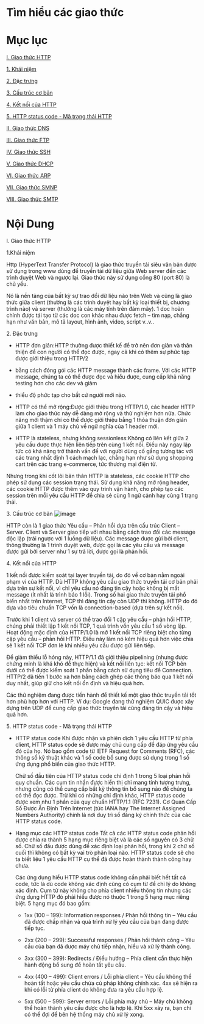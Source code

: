 # Tìm hiểu các giao thức 

# Mục lục

[I. Giao thức HTTP](#http)

[1. Khái niệm](#khainiemhttp)

[2. Đặc trưng](#dactrunghttp)

[3. Cấu trúc cơ bản](#cautruchttp)

[4. Kết nối của HTTP](#ketnoihttp)

[5. HTTP status code - Mã trạng thái HTTP](#statushttp)

[II. Giao thức DNS](#dns)

[III. Giao thức FTP](#ftp)

[IV. Giao thức SSH](#ssh)

[V. Giao thức DHCP](#dhcp)

[VI. Giao thức ARP](#arp)

[VII. Giao thức SMNP](#smnp)

[VIII. Giao thức SMTP](#smtp)

# Nội Dung

<a name = "http"> </a>

I. Giao thức HTTP

<a name = "khainiemhttp"> </a>
1.Khái niệm

Http (HyperText Transfer Protocol) là giao thức truyền tải siêu văn bản được sử dụng trong www dùng để truyền tải dữ liệu giữa Web server đến các trình duyệt Web và 
ngược lại. Giao thức này sử dụng cổng 80 (port 80) là chủ yếu.

Nó là nền tảng của bất kỳ sự trao đổi dữ liệu nào trên Web và cũng là giao thức giữa client (thường là các trình duyệt hay bất kỳ loại thiết bị, chương trình nào) và 
server (thường là các máy tính trên đám mây). 1 doc hoàn chỉnh được tái tạo từ các doc con khác nhau được fetch – tìm nạp, chẳng hạn như văn bản, mô tả layout, hình 
ảnh, video, script v..v..

<a name = "dactrunghttp"> </a>
2. Đặc trưng

- HTTP đơn giản:HTTP thường được thiết kế để trở nên đơn giản và thân thiện để con người có thể đọc được, ngay cả khi có thêm sự phức tạp được giới thiệu trong HTTP/2 
- bằng cách đóng gói các HTTP message thành các frame. Với các HTTP message, chúng ta có thể được đọc và hiểu được, cung cấp khả năng testing hơn cho các dev và giảm 
- thiểu độ phức tạp cho bất cứ người mới nào.

- HTTP có thể mở rộng:Được giới thiệu trong HTTP/1.0, các header HTTP làm cho giao thức này dễ dàng mở rộng và thử nghiệm hơn nữa. Chức năng mới thậm chí có thể được 
giới thiệu bằng 1 thỏa thuận đơn giản giữa 1 client và 1 máy chủ về ngữ nghĩa của 1 header mới.

- HTTP là stateless, nhưng không sessionless:Không có liên kết giữa 2 yêu cầu được thực hiện liên tiếp trên cùng 1 kết nối. Điều này ngay lập tức có khả năng trở thành
vấn để với người dùng cố gắng tương tác với các trang nhất định 1 cách mạch lạc, chẳng hạn như sử dụng shopping cart trên các trang e-commerce, tức thương mại điện tử.

Nhưng trong khi cốt lõi bản thân HTTP là stateless, các cookie HTTP cho phép sử dụng các session trạng thái. Sử dụng khả năng mở rộng header, các cookie HTTP được thêm 
vào quy trình vận hành, cho phép tạo các session trên mỗi yêu cầu HTTP để chia sẻ cùng 1 ngữ cảnh hay cùng 1 trạng thái.

<a name = "cautruchttp"> </a>
3. Cấu trúc cơ bản
 ![image](https://user-images.githubusercontent.com/97047640/167105586-c93f77ea-4159-4610-86c0-f3a59aca2672.png)

HTTP còn là 1 giao thức Yêu cầu – Phản hồi dựa trên cấu trúc Client – Server. Client và Server giao tiếp với nhau bằng cách trao đổi các message độc lập (trái ngược với
1 luồng dữ liệu). Các message được gửi bởi client, thông thường là 1 trình duyệt web, được gọi là các yêu cầu và message được gửi bởi server như 1 sự trả lời, được gọi 
là phản hồi.

<a name = "ketnoihttp"> </a>
4. Kết nối của HTTP

1 kết nối được kiểm soát tại layer truyền tải, do đó về cơ bản nằm ngoài phạm vi của HTTP. Dù HTTP không yêu cầu giao thức truyền tải cơ bản phải dựa trên sự kết nối, 
vì chỉ yêu cầu nó đáng tin cậy hoặc không bị mất message (ít nhất là trình báo 1 lỗi). Trong số hai giao thức truyền tải phổ biến nhất trên Internet, TCP thì đáng tin 
cậy còn UDP thì không. HTTP do đó dựa vào tiêu chuẩn TCP vốn là connection-based (dựa trên sự kết nối).

Trước khi 1 client và server có thể trao đổi 1 cặp yêu cầu – phản hồi HTTP, chúng phải thiết lập 1 kết nối TCP, 1 quá trình vốn yêu cầu 1 số vòng lặp. Hoạt động mặc 
định của HTTP/1.0 là mở 1 kết nối TCP riêng biệt cho từng cặp yêu cầu – phản hồi HTTP. Điều này làm nó kém hiệu quả hơn việc chia sẻ 1 kết nối TCP đơn lẻ khi nhiều yêu 
cầu được gửi liên tiếp.

Để giảm thiểu lỗ hỏng này, HTTP/1.1 đã giới thiệu pipelining (nhưng được chứng minh là khá khó để thực hiện) và kết nối liên tục: kết nối TCP bên dưới có thể được kiểm 
soát 1 phần bằng cách sử dụng tiêu đề Connection. HTTP/2 đã tiến 1 bước xa hơn bằng cách ghép các thông báo qua 1 kết nối duy nhất, giúp giữ cho kết nối ổn định và hiệu 
quả hơn.

Các thử nghiệm đang được tiến hành để thiết kế một giao thức truyền tải tốt hơn phù hợp hơn với HTTP. Ví dụ: Google đang thử nghiệm QUIC được xây dựng trên UDP để cung 
cấp giao thức truyền tải cũng đáng tin cậy và hiệu quả hơn.

<a name = "statushttp"> </a>
5. HTTP status code - Mã trạng thái HTTP
   - HTTP status code 
     Khi được nhận và phiên dịch 1 yêu cầu HTTP từ phía client, HTTP status code sẽ được máy chủ cung cấp để đáp ứng yêu cầu đó của họ. Nó bao gồm code từ IETF Request 
     for Comments (RFC), các thông số kỹ thuật khác và 1 số code bổ sung được sử dụng trong 1 số ứng dụng phổ biến của giao thức HTTP.
     
     Chữ số đầu tiên của HTTP status code chỉ định 1 trong 5 loại phản hồi quy chuẩn. Các cụm tin nhắn được hiển thị chỉ mang tính tượng trưng, nhưng cũng có thể cung 
     cấp bất kỳ thông tin bổ sung nào để chúng ta có thể đọc được. Trừ khi có những chỉ định khác, HTTP status code được xem như 1 phần của quy chuẩn HTTP/1.1 (RFC 
     7231).
     Cơ Quan Cấp Số Được Ấn Định Trên Internet (tức IANA hay The Internet Assigned Numbers Authority) chính là nơi duy trì sổ đăng ký chính thức của các HTTP status code.
     
   - Hạng mục các HTTP status code
     Tất cả các HTTP status code phản hồi được chia ra thành 5 hạng mục riêng biệt và là các số nguyên có 3 chữ số. Chữ số đầu được dùng để xác định loại phản hồi, 
     trong khi 2 chữ số cuối thì không có bất kỳ vai trò phân loại nào. HTTP status code sẽ cho ta biết liệu 1 yêu cầu HTTP cụ thể đã được hoàn thành thành công hay 
     chưa.
     
     Các ứng dụng hiểu HTTP status code không cần phải biết hết tất cả code, tức là dù code không xác định cũng có cụm từ để chỉ lý do không xác định. Cụm từ này không
     cho phía client nhiều thông tin nhưng các ứng dụng HTTP đó phải hiểu được nó thuộc 1 trong 5  hạng mục riêng biệt. 5 hạng mục đó bao gồm:

        + 1xx (100 – 199): Information responses / Phản hồi thông tin – Yêu cầu đã được chấp nhận và quá trình xử lý yêu cầu của bạn đang được tiếp tục.

        + 2xx (200 – 299): Successful responses / Phản hồi thành công – Yêu cầu của bạn đã được máy chủ tiếp nhận, hiểu và xử lý thành công.

        + 3xx (300 – 399): Redirects / Điều hướng – Phía client cần thực hiện hành động bổ sung để hoàn tất yêu cầu.

        + 4xx (400 – 499): Client errors / Lỗi phía client – Yêu cầu không thể hoàn tất hoặc yêu cầu chứa cú pháp không chính xác. 4xx sẽ hiện ra khi có lỗi từ phía 
          client do không đưa ra yêu cầu hợp lệ.
 
        + 5xx (500 – 599): Server errors / Lỗi phía máy chủ – Máy chủ không thể hoàn thành yêu cầu được cho là hợp lệ. Khi 5xx xảy ra, bạn chỉ có thể đợi để bên hệ 
          thống máy chủ xử lý xong.
        
<a name = "dns"> </a>



<a name = "ftp"> </a>

<a name = "ssh"> </a>

<a name = "dhcp"> </a>

<a name = "arp"> </a>

<a name = "smnp"> </a>

<a name = "smtp"> </a>
